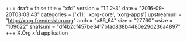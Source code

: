 +++
draft = false
title = "xfd"
version = "1.1.2-3"
date = "2016-09-20T03:03:43"
categories = ['x11', 'xorg-core', 'xorg-apps']
upstreamurl = "http://xorg.freedesktop.org"
arch = "x86_64"
size = "27760"
usize = "109022"
sha1sum = "df4b2cf457be3417bfad838b4480e29d236a4897"
+++
X.Org xfd application